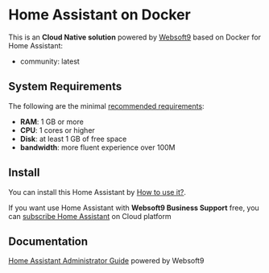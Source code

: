 # Home Assistant on Docker  

This is an **Cloud Native solution** powered by [Websoft9](https://www.websoft9.com) based on Docker for Home Assistant:

 - community:  latest


## System Requirements

The following are the minimal [recommended requirements](https://www.home-assistant.io/installation/linux):

* **RAM**: 1 GB or more
* **CPU**: 1 cores or higher
* **Disk**: at least 1 GB of free space
* **bandwidth**: more fluent experience over 100M  

## Install

You can install this Home Assistant by [How to use it?](https://github.com/Websoft9/docker-library#how-to-use-it).   

If you want use Home Assistant with **Websoft9 Business Support** free, you can [subscribe Home Assistant](https://www.websoft9.com/apps) on Cloud platform

## Documentation

[Home Assistant Administrator Guide](https://support.websoft9.com/docs/homeassistant) powered by Websoft9